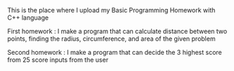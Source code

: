This is the place where I upload my Basic Programming Homework with C++ language

First homework : I make a program that can calculate distance between two points, finding the radius, circumference, and area of the given problem

Second homework : I make a program that can decide the 3 highest score from 25 score inputs from the user
